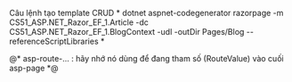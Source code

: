 Câu lệnh tạo template CRUD
*
    dotnet aspnet-codegenerator razorpage -m CS51_ASP.NET_Razor_EF_1.Article -dc CS51_ASP.NET_Razor_EF_1.BlogContext -udl -outDir Pages/Blog --referenceScriptLibraries
*

@*
    asp-route-... : hãy nhớ nó dùng để đang tham số (RouteValue) vào cuối asp-page
*@